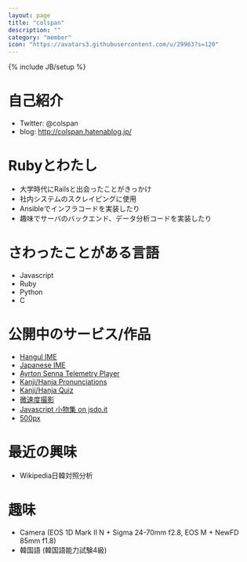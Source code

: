 ```yaml
---
layout: page
title: "colspan"
description: ""
category: "member"
icon: "https://avatars3.githubusercontent.com/u/29963?s=120"
---
```

{% include JB/setup %}

# 自己紹介

- Twitter: @colspan
- blog: http://colspan.hatenablog.jp/

# Rubyとわたし
- 大学時代にRailsと出会ったことがきっかけ
- 社内システムのスクレイピングに使用
- Ansibleでインフラコードを実装したり
- 趣味でサーバのバックエンド、データ分析コードを実装したり

# さわったことがある言語
- Javascript
- Ruby
- Python
- C

# 公開中のサービス/作品
- [Hangul IME](http://hangulime.com/)
- [Japanese IME](http://colspan.net/japaneseime/)
- [Ayrton Senna Telemetry Player](http://labo.colspan.net/telemetry/)
- [Kanji/Hanja Pronunciations](http://colspan.github.io/kanji-hanja/)
- [Kanji/Hanja Quiz](http://colspan.github.io/kanji-jpkr-quiz/)
- [微速度撮影](http://www.youtube.com/playlist?list=PLE3E2FC96CD5F4A2E)
- [Javascript 小物集 on jsdo.it](http://jsdo.it/colspan/codes)
- [500px](https://500px.com/colspan)

# 最近の興味
- Wikipedia日韓対照分析

# 趣味
- Camera (EOS 1D Mark II N + Sigma 24-70mm f2.8, EOS M + NewFD 85mm f1.8)
- 韓国語 (韓国語能力試験4級)


